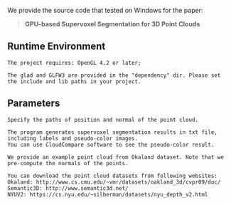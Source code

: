 We provide the source code that tested on Windows for the paper: 
> **GPU-based Supervoxel Segmentation for 3D Point Clouds**


## Runtime Environment 
```
The project requires: OpenGL 4.2 or later; 

The glad and GLFW3 are provided in the "dependency" dir. Please set the include and lib paths in your project.

```

## Parameters 
```
Specify the paths of position and normal of the point cloud. 

The program generates supervoxel segmentation results in txt file, including labels and pseudo-color images. 
You can use CloudCompare software to see the pseudo-color result. 

We provide an example point cloud from Okaland dataset. Note that we pre-compute the normals of the points. 

You can download the point cloud datasets from following websites:
Okaland: http://www.cs.cmu.edu/~vmr/datasets/oakland_3d/cvpr09/doc/
Semantic3D: http://www.semantic3d.net/
NYUV2: https://cs.nyu.edu/~silberman/datasets/nyu_depth_v2.html

```

